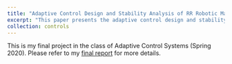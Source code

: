 ```yaml
---
title: "Adaptive Control Design and Stability Analysis of RR Robotic Manipulators"
excerpt: "This paper presents the adaptive control design and stability analysis of robotic manipulators based on two approaches: Lyapunov stability theory and hyperstability theory. We introduce two types of control for a 2-degree-of-freedom (2-DOF) robotic manipulator: computed-torque control and adaptive control. Additionally, we apply adaptive control to end-effector motion and force control, emphasizing motion control (e.g., position control, trajectory tracking). The control system developed by integrating Proportional-Integral-Derivative (PID) control and Model Reference Adaptive Control (MRAC) demonstrates convergence through the hyperstability approach. We compare the characteristics of the systems developed using PID control, MRAC control, and hybrid (PID + MRAC) control.<br/><img src='/images/acs_motion_control.png'>"
collection: controls
---
```


This is my final project in the class of Adaptive Control Systems (Spring 2020). 
Please refer to my [final report](http://tsungwun.github.io/files/report_adaptive_rr_arm.pdf) for more details. 